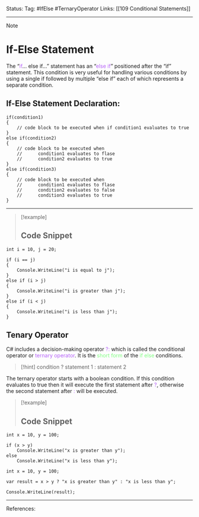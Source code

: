 Status: 
Tag: #IfElse #TernaryOperator
Links: [[109 Conditional Statements]]

---
> [!note] 
>  # If-Else Statement

The “<font style="color:#b562f9">if</font>… else if…” statement has an “<font style="color:#b562f9">else if</font>” positioned after the “if” statement. This condition is very useful for handling various conditions by using a single if followed by multiple “else if” each of which represents a separate condition.

## If-Else Statement Declaration:

``` run-csharp
if(condition1)
{
    // code block to be executed when if condition1 evaluates to true
}
else if(condition2)
{
    // code block to be executed when 
    //      condition1 evaluates to flase
    //      condition2 evaluates to true
}
else if(condition3)
{
    // code block to be executed when 
    //      condition1 evaluates to flase
    //      condition2 evaluates to false
    //      condition3 evaluates to true
}
```

---
> [!example] 
>  ## Code Snippet

``` run-csharp
int i = 10, j = 20;

if (i == j)
{
    Console.WriteLine("i is equal to j");
}
else if (i > j)
{
    Console.WriteLine("i is greater than j");
}
else if (i < j)
{
    Console.WriteLine("i is less than j");
}
```

## Tenary Operator

C# includes a decision-making operator <font style="color:#b562f9">?:</font> which is called the conditional operator or <font style="color:#b562f9">ternary operator</font>. It is the <font style="color:#81fd83">short form</font> of the <font style="color:#81fd83">if else</font> conditions.

> [!hint] 
>  condition ? statement 1 : statement 2 

The ternary operator starts with a boolean condition. If this condition evaluates to true then it will execute the first statement after <font style="color:#b562f9">?</font>, otherwise the second statement after <font style="color:#b562f9">:</font> will be executed.

> [!example] 
> ## Code Snippet 

``` run-csharp
int x = 10, y = 100;

if (x > y)
    Console.WriteLine("x is greater than y");
else
    Console.WriteLine("x is less than y");
```

``` run-csharp
int x = 10, y = 100;

var result = x > y ? "x is greater than y" : "x is less than y";

Console.WriteLine(result);
```

---
References: